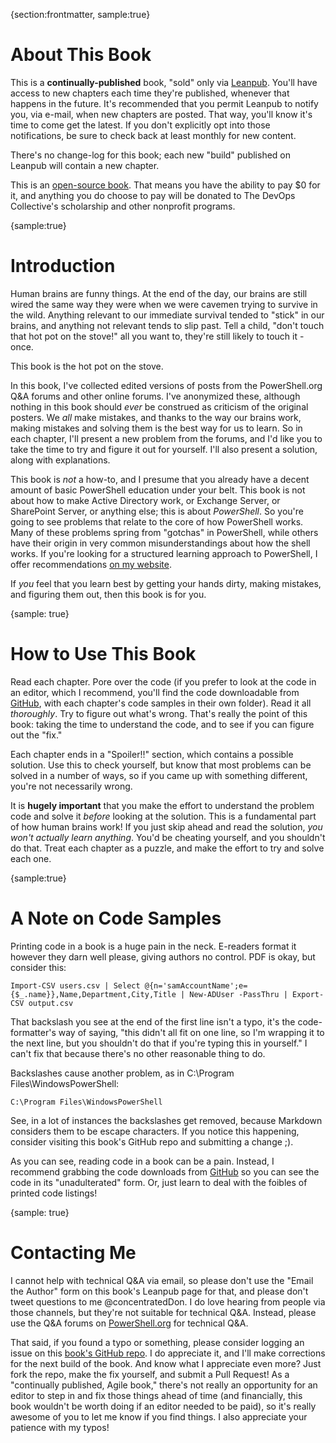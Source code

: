{section:frontmatter, sample:true}
# About This Book
This is a **continually-published** book, "sold" only via [Leanpub](http://leanpub.com/powershell-by-mistake). You'll have access to new chapters each time they're published, whenever that happens in the future. It's recommended that you permit Leanpub to notify you, via e-mail, when new chapters are posted. That way, you'll know it's time to come get the latest. If you don't explicitly opt into those notifications, be sure to check back at least monthly for new content.

There's no change-log for this book; each new "build" published on Leanpub will contain a new chapter.

This is an [open-source book](http://github.com/concentrateddon/powershell-by-mistake/). That means you have the ability to pay $0 for it, and anything you do choose to pay will be donated to The DevOps Collective's scholarship and other nonprofit programs.

{sample:true}
# Introduction
Human brains are funny things. At the end of the day, our brains are still wired the same way they were when we were cavemen trying to survive in the wild. Anything relevant to our immediate survival tended to "stick" in our brains, and anything not relevant tends to slip past. Tell a child, "don't touch that hot pot on the stove!" all you want to, they're still likely to touch it - once. 

This book is the hot pot on the stove.

In this book, I've collected edited versions of posts from the PowerShell.org Q&A forums and other online forums. I've anonymized these, although nothing in this book should _ever_ be construed as criticism of the original posters. We _all_ make mistakes, and thanks to the way our brains work, making mistakes and solving them is the best way for us to learn. So in each chapter, I'll present a new problem from the forums, and I'd like you to take the time to try and figure it out for yourself. I'll also present a solution, along with explanations. 

This book is _not_ a how-to, and I presume that you already have a decent amount of basic PowerShell education under your belt. This book is not about how to make Active Directory work, or Exchange Server, or SharePoint Server, or anything else; this is about _PowerShell_. So you're going to see problems that relate to the core of how PowerShell works. Many of these problems spring from "gotchas" in PowerShell, while others have their origin in very common misunderstandings about how the shell works. If you're looking for a structured learning approach to PowerShell, I offer recommendations [on my website](http://donjones.com/powershell).

If _you_ feel that you learn best by getting your hands dirty, making mistakes, and figuring them out, then this book is for you.

{sample: true}
# How to Use This Book
Read each chapter. Pore over the code (if you prefer to look at the code in an editor, which I recommend, you'll find the code downloadable from [GitHub](http://github.com/concentrateddon/powershell-by-mistake-code), with each chapter's code samples in their own folder). Read it all _thoroughly_. Try to figure out what's wrong. That's really the point of this book: taking the time to understand the code, and to see if you can figure out the "fix."

Each chapter ends in a "Spoiler!!" section, which contains a possible solution. Use this to check yourself, but know that most problems can be solved in a number of ways, so if you came up with something different, you're not necessarily wrong.

It is **hugely important** that you make the effort to understand the problem code and solve it *before* looking at the solution. This is a fundamental part of how human brains work! If you just skip ahead and read the solution, _you won't actually learn anything_. You'd be cheating yourself, and you shouldn't do that. Treat each chapter as a puzzle, and make the effort to try and solve each one.

{sample:true}
# A Note on Code Samples
Printing code in a book is a huge pain in the neck. E-readers format it however they darn well please, giving authors no control. PDF is okay, but consider this:

```
Import-CSV users.csv | Select @{n='samAccountName';e={$_.name}},Name,Department,City,Title | New-ADUser -PassThru | Export-CSV output.csv
```

That backslash you see at the end of the first line isn't a typo, it's the code-formatter's way of saying, "this didn't all fit on one line, so I'm wrapping it to the next line, but you shouldn't do that if you're typing this in yourself." I can't fix that because there's no other reasonable thing to do.

Backslashes cause another problem, as in C:\Program Files\WindowsPowerShell:

```
C:\Program Files\WindowsPowerShell
```

See, in a lot of instances the backslashes get removed, because Markdown considers them to be escape characters. If you notice this happening, consider visiting this book's GitHub repo and submitting a change ;). 

As you can see, reading code in a book can be a pain. Instead, I recommend grabbing the code downloads from [GitHub](http://github.com/concentrateddon/powershell-by-mistake-code) so you can see the code in its "unadulterated" form. Or, just learn to deal with the foibles of printed code listings!

{sample: true}
# Contacting Me
I cannot help with technical Q&A via email, so please don't use the "Email the Author" form on this book's Leanpub page for that, and please don't tweet questions to me @concentratedDon. I do love hearing from people via those channels, but they're not suitable for technical Q&A. Instead, please use the Q&A forums on [PowerShell.org](http://powershell.org/forums) for technical Q&A.

That said, if you found a typo or something, please consider logging an issue on this [book's GitHub repo](http://github.com/concentrateddon/powershell-by-mistake/). I do appreciate it, and I'll make corrections for the next build of the book. And know what I appreciate even more? Just fork the repo, make the fix yourself, and submit a Pull Request! As a "continually published, Agile book," there's not really an opportunity for an editor to step in and fix those things ahead of time (and financially, this book wouldn't be worth doing if an editor needed to be paid), so it's really awesome of you to let me know if you find things. I also appreciate your patience with my typos!



